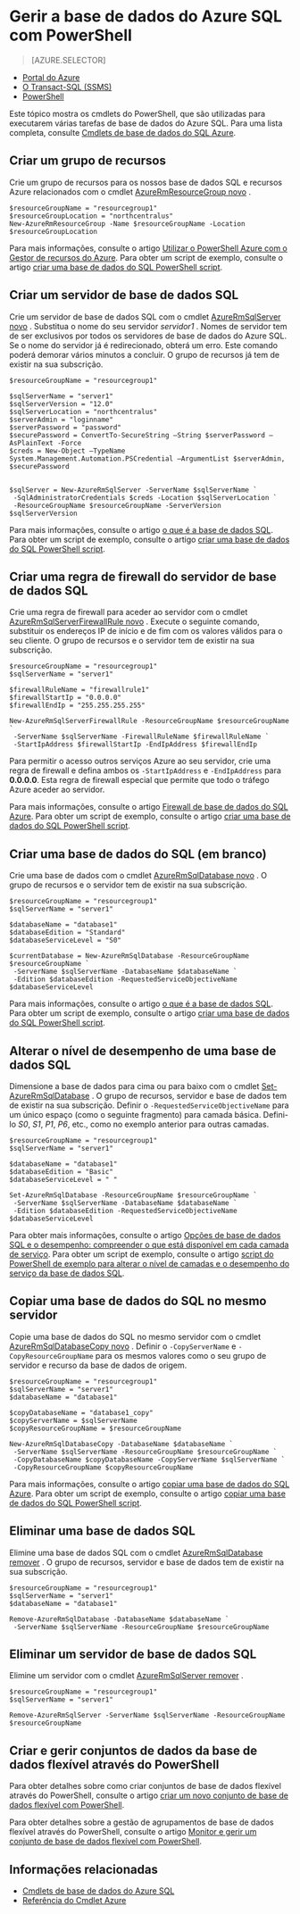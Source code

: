 <properties
    pageTitle="Gerir a base de dados do Azure SQL com PowerShell | Microsoft Azure"
    description="Gestão de base de dados SQL Azure com PowerShell."
    services="sql-database"
    documentationCenter=""
    authors="stevestein"
    manager="jhubbard"
    editor="monicar"/>

<tags
    ms.service="sql-database"
    ms.workload="data-management"
    ms.tgt_pltfrm="na"
    ms.devlang="na"
    ms.topic="article"
    ms.date="09/13/2016"
    ms.author="sstein"/>

# <a name="manage-azure-sql-database-with-powershell"></a>Gerir a base de dados do Azure SQL com PowerShell


> [AZURE.SELECTOR]
- [Portal do Azure](sql-database-manage-portal.md)
- [O Transact-SQL (SSMS)](sql-database-manage-azure-ssms.md)
- [PowerShell](sql-database-manage-powershell.md)

Este tópico mostra os cmdlets do PowerShell, que são utilizadas para executarem várias tarefas de base de dados do Azure SQL. Para uma lista completa, consulte [Cmdlets de base de dados do SQL Azure](https://msdn.microsoft.com/library/mt574084.aspx).


## <a name="create-a-resource-group"></a>Criar um grupo de recursos

Crie um grupo de recursos para os nossos base de dados SQL e recursos Azure relacionados com o cmdlet [AzureRmResourceGroup novo](https://msdn.microsoft.com/library/azure/mt759837.aspx) .

```
$resourceGroupName = "resourcegroup1"
$resourceGroupLocation = "northcentralus"
New-AzureRmResourceGroup -Name $resourceGroupName -Location $resourceGroupLocation
```

Para mais informações, consulte o artigo [Utilizar o PowerShell Azure com o Gestor de recursos do Azure](../powershell-azure-resource-manager.md).
Para obter um script de exemplo, consulte o artigo [criar uma base de dados do SQL PowerShell script](sql-database-get-started-powershell.md#create-a-sql-database-powershell-script).

## <a name="create-a-sql-database-server"></a>Criar um servidor de base de dados SQL

Crie um servidor de base de dados SQL com o cmdlet [AzureRmSqlServer novo](https://msdn.microsoft.com/library/azure/mt603715.aspx) . Substitua o nome do seu servidor *servidor1* . Nomes de servidor tem de ser exclusivos por todos os servidores de base de dados do Azure SQL. Se o nome do servidor já é redirecionado, obterá um erro. Este comando poderá demorar vários minutos a concluir. O grupo de recursos já tem de existir na sua subscrição.

```
$resourceGroupName = "resourcegroup1"

$sqlServerName = "server1"
$sqlServerVersion = "12.0"
$sqlServerLocation = "northcentralus"
$serverAdmin = "loginname"
$serverPassword = "password" 
$securePassword = ConvertTo-SecureString –String $serverPassword –AsPlainText -Force
$creds = New-Object –TypeName System.Management.Automation.PSCredential –ArgumentList $serverAdmin, $securePassword
    

$sqlServer = New-AzureRmSqlServer -ServerName $sqlServerName `
 -SqlAdministratorCredentials $creds -Location $sqlServerLocation `
 -ResourceGroupName $resourceGroupName -ServerVersion $sqlServerVersion
```

Para mais informações, consulte o artigo [o que é a base de dados SQL](sql-database-technical-overview.md). Para obter um script de exemplo, consulte o artigo [criar uma base de dados do SQL PowerShell script](sql-database-get-started-powershell.md#create-a-sql-database-powershell-script).


## <a name="create-a-sql-database-server-firewall-rule"></a>Criar uma regra de firewall do servidor de base de dados SQL

Crie uma regra de firewall para aceder ao servidor com o cmdlet [AzureRmSqlServerFirewallRule novo](https://msdn.microsoft.com/library/azure/mt603860.aspx) . Execute o seguinte comando, substituir os endereços IP de início e de fim com os valores válidos para o seu cliente. O grupo de recursos e o servidor tem de existir na sua subscrição.

```
$resourceGroupName = "resourcegroup1"
$sqlServerName = "server1"

$firewallRuleName = "firewallrule1"
$firewallStartIp = "0.0.0.0"
$firewallEndIp = "255.255.255.255"

New-AzureRmSqlServerFirewallRule -ResourceGroupName $resourceGroupName `
 -ServerName $sqlServerName -FirewallRuleName $firewallRuleName `
 -StartIpAddress $firewallStartIp -EndIpAddress $firewallEndIp
```

Para permitir o acesso outros serviços Azure ao seu servidor, crie uma regra de firewall e defina ambos os `-StartIpAddress` e `-EndIpAddress` para **0.0.0.0**. Esta regra de firewall especial que permite que todo o tráfego Azure aceder ao servidor.

Para mais informações, consulte o artigo [Firewall de base de dados do SQL Azure](https://msdn.microsoft.com/library/azure/ee621782.aspx). Para obter um script de exemplo, consulte o artigo [criar uma base de dados do SQL PowerShell script](sql-database-get-started-powershell.md#create-a-sql-database-powershell-script).


## <a name="create-a-sql-database-blank"></a>Criar uma base de dados do SQL (em branco)

Crie uma base de dados com o cmdlet [AzureRmSqlDatabase novo](https://msdn.microsoft.com/library/azure/mt619339.aspx) . O grupo de recursos e o servidor tem de existir na sua subscrição. 

```
$resourceGroupName = "resourcegroup1"
$sqlServerName = "server1"

$databaseName = "database1"
$databaseEdition = "Standard"
$databaseServiceLevel = "S0"

$currentDatabase = New-AzureRmSqlDatabase -ResourceGroupName $resourceGroupName `
 -ServerName $sqlServerName -DatabaseName $databaseName `
 -Edition $databaseEdition -RequestedServiceObjectiveName $databaseServiceLevel
```

Para mais informações, consulte o artigo [o que é a base de dados SQL](sql-database-technical-overview.md). Para obter um script de exemplo, consulte o artigo [criar uma base de dados do SQL PowerShell script](sql-database-get-started-powershell.md#create-a-sql-database-powershell-script).


## <a name="change-the-performance-level-of-a-sql-database"></a>Alterar o nível de desempenho de uma base de dados SQL

Dimensione a base de dados para cima ou para baixo com o cmdlet [Set-AzureRmSqlDatabase](https://msdn.microsoft.com/library/azure/mt619433.aspx) . O grupo de recursos, servidor e base de dados tem de existir na sua subscrição. Definir o `-RequestedServiceObjectiveName` para um único espaço (como o seguinte fragmento) para camada básica. Defini-lo *S0*, *S1*, *P1*, *P6*, etc., como no exemplo anterior para outras camadas.

```
$resourceGroupName = "resourcegroup1"
$sqlServerName = "server1"

$databaseName = "database1"
$databaseEdition = "Basic"
$databaseServiceLevel = " "

Set-AzureRmSqlDatabase -ResourceGroupName $resourceGroupName `
 -ServerName $sqlServerName -DatabaseName $databaseName `
 -Edition $databaseEdition -RequestedServiceObjectiveName $databaseServiceLevel
```

Para obter mais informações, consulte o artigo [Opções de base de dados SQL e o desempenho: compreender o que está disponível em cada camada de serviço](sql-database-service-tiers.md). Para obter um script de exemplo, consulte o artigo [script do PowerShell de exemplo para alterar o nível de camadas e o desempenho do serviço da base de dados SQL](sql-database-scale-up-powershell.md#sample-powershell-script-to-change-the-service-tier-and-performance-level-of-your-sql-database).

## <a name="copy-a-sql-database-to-the-same-server"></a>Copiar uma base de dados do SQL no mesmo servidor

Copie uma base de dados do SQL no mesmo servidor com o cmdlet [AzureRmSqlDatabaseCopy novo](https://msdn.microsoft.com/library/azure/mt603644.aspx) . Definir o `-CopyServerName` e `-CopyResourceGroupName` para os mesmos valores como o seu grupo de servidor e recurso da base de dados de origem.

```
$resourceGroupName = "resourcegroup1"
$sqlServerName = "server1"
$databaseName = "database1"

$copyDatabaseName = "database1_copy"
$copyServerName = $sqlServerName
$copyResourceGroupName = $resourceGroupName

New-AzureRmSqlDatabaseCopy -DatabaseName $databaseName `
 -ServerName $sqlServerName -ResourceGroupName $resourceGroupName `
 -CopyDatabaseName $copyDatabaseName -CopyServerName $sqlServerName `
 -CopyResourceGroupName $copyResourceGroupName
```

Para mais informações, consulte o artigo [copiar uma base de dados do SQL Azure](sql-database-copy.md). Para obter um script de exemplo, consulte o artigo [copiar uma base de dados do SQL PowerShell script](sql-database-copy-powershell.md#example-powershell-script).


## <a name="delete-a-sql-database"></a>Eliminar uma base de dados SQL

Elimine uma base de dados SQL com o cmdlet [AzureRmSqlDatabase remover](https://msdn.microsoft.com/library/azure/mt619368.aspx) . O grupo de recursos, servidor e base de dados tem de existir na sua subscrição.

```
$resourceGroupName = "resourcegroup1"
$sqlServerName = "server1"
$databaseName = "database1"

Remove-AzureRmSqlDatabase -DatabaseName $databaseName `
 -ServerName $sqlServerName -ResourceGroupName $resourceGroupName
```

## <a name="delete-a-sql-database-server"></a>Eliminar um servidor de base de dados SQL

Elimine um servidor com o cmdlet [AzureRmSqlServer remover](https://msdn.microsoft.com/library/azure/mt603488.aspx) .

```
$resourceGroupName = "resourcegroup1"
$sqlServerName = "server1"

Remove-AzureRmSqlServer -ServerName $sqlServerName -ResourceGroupName $resourceGroupName
```

## <a name="create-and-manage-elastic-database-pools-using-powershell"></a>Criar e gerir conjuntos de dados da base de dados flexível através do PowerShell

Para obter detalhes sobre como criar conjuntos de base de dados flexível através do PowerShell, consulte o artigo [criar um novo conjunto de base de dados flexível com PowerShell](sql-database-elastic-pool-create-powershell.md).

Para obter detalhes sobre a gestão de agrupamentos de base de dados flexível através do PowerShell, consulte o artigo [Monitor e gerir um conjunto de base de dados flexível com PowerShell](sql-database-elastic-pool-manage-powershell.md).



## <a name="related-information"></a>Informações relacionadas

- [Cmdlets de base de dados do Azure SQL](https://msdn.microsoft.com/library/azure/mt574084.aspx)
- [Referência do Cmdlet Azure](https://msdn.microsoft.com/library/azure/dn708514.aspx)
